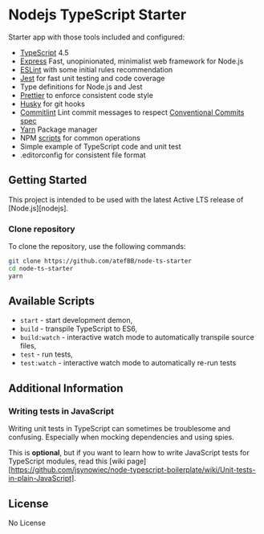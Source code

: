 # Nodejs TypeScript Starter

Starter app with those tools included and configured:

- [TypeScript](https://www.typescriptlang.org/) 4.5
- [Express](http://expressjs.com/) Fast, unopinionated, minimalist web framework for Node.js
- [ESLint](https://eslint.org/) with some initial rules recommendation
- [Jest](https://jestjs.io/) for fast unit testing and code coverage
- Type definitions for Node.js and Jest
- [Prettier](https://prettier.io/) to enforce consistent code style
- [Husky](https://typicode.github.io/husky) for git hooks
- [Commitlint](https://commitlint.js.org) Lint commit messages to respect [Conventional Commits spec](https://www.conventionalcommits.org/en/v1.0.0-beta.2/)
- [Yarn](https://yarnpkg.com/) Package manager
- NPM [scripts](#available-scripts) for common operations
- Simple example of TypeScript code and unit test
- .editorconfig for consistent file format

## Getting Started

This project is intended to be used with the latest Active LTS release of [Node.js][nodejs].

### Clone repository

To clone the repository, use the following commands:

```sh
git clone https://github.com/atefBB/node-ts-starter
cd node-ts-starter
yarn
```

## Available Scripts

- `start` - start development demon,
- `build` - transpile TypeScript to ES6,
- `build:watch` - interactive watch mode to automatically transpile source files,
- `test` - run tests,
- `test:watch` - interactive watch mode to automatically re-run tests

## Additional Information

### Writing tests in JavaScript

Writing unit tests in TypeScript can sometimes be troublesome and confusing. Especially when mocking dependencies and using spies.

This is **optional**, but if you want to learn how to write JavaScript tests for TypeScript modules, read this [wiki page][https://github.com/jsynowiec/node-typescript-boilerplate/wiki/Unit-tests-in-plain-JavaScript].

## License

No License
